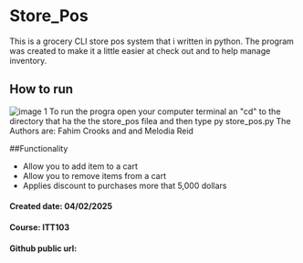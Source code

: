 # Store_Pos
This is a grocery CLI store pos system that i written in python. 
The program was created to make it a little easier at check out and to help manage inventory. 

## How to run
![image 1]()
To run the progra open your computer terminal an "cd" to the directory that ha the the store_pos filea and then type py store_pos.py
The Authors are: Fahim Crooks and and Melodia Reid 

##Functionality
- Allow you to add item to a cart
- Allow you to remove items from a cart
- Applies discount to purchases more that 5,000 dollars


#### Created date: 04/02/2025
#### Course: ITT103 
#### Github public url: 
